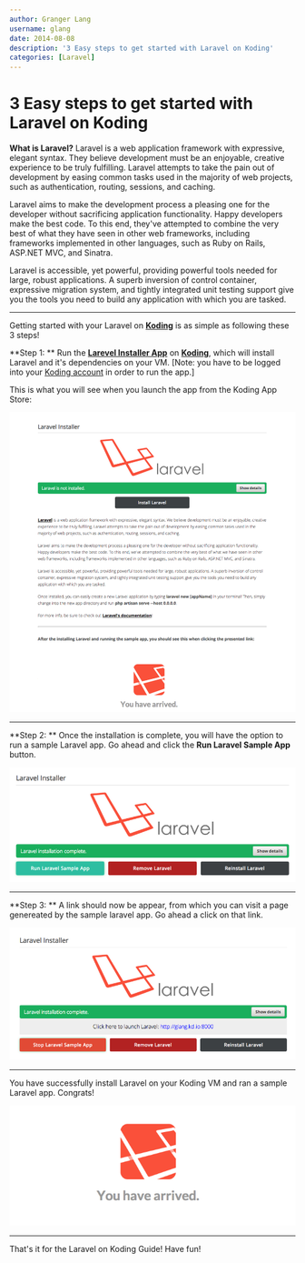 ```yaml
---
author: Granger Lang
username: glang
date: 2014-08-08
description: '3 Easy steps to get started with Laravel on Koding'
categories: [Laravel]
---
```


# 3 Easy steps to get started with Laravel on Koding

**What is Laravel?** 
Laravel is a web application framework with expressive, elegant syntax. They believe development must be an enjoyable, creative experience to be truly fulfilling. Laravel attempts to take the pain out of development by easing common tasks used in the majority of web projects, such as authentication, routing, sessions, and caching.

Laravel aims to make the development process a pleasing one for the developer without sacrificing application functionality. Happy developers make the best code. To this end, they've attempted to combine the very best of what they have seen in other web frameworks, including frameworks implemented in other languages, such as Ruby on Rails, ASP.NET MVC, and Sinatra.

Laravel is accessible, yet powerful, providing powerful tools needed for large, robust applications. A superb inversion of control container, expressive migration system, and tightly integrated unit testing support give you the tools you need to build any application with which you are tasked.

___

Getting started with your Laravel on [**Koding**](https://koding.com) is as simple as following these 3 steps!

**Step 1: **
Run the [**Larevel Installer App**](https://koding.com/Laravel) on [**Koding**](https://koding.com), which will install Laravel and it's dependencies on your VM. [Note: you have to be 
logged into your [Koding account](https://koding.com/Login) in order to run the app.]


This is what you will see when you launch the app from the Koding App Store:


![alt tag](l1.png)
___

**Step 2: **
Once the installation is complete, you will have the option to run a sample Laravel app. Go ahead and click the **Run Laravel Sample App** button.


![alt tag](l2.png)
___

**Step 3: **
A link should now be appear, from which you can visit a page genereated by the sample laravel app. Go ahead a click on that link.


![alt tag](l3.png)
___

You have successfully install Laravel on your Koding VM and ran a sample Laravel app. Congrats!

![alt tag](l4.png)
___


That's it for the Laravel on Koding Guide! Have fun!